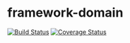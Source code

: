 # framework-domain

[![Build Status](https://travis-ci.org/CJSCommonPlatform/framework-domain.svg?branch=master)](https://travis-ci.org/CJSCommonPlatform/framework-domain) [![Coverage Status](https://coveralls.io/repos/github/CJSCommonPlatform/framework-domain/badge.svg?branch=master)](https://coveralls.io/github/CJSCommonPlatform/framework-domain?branch=master)
